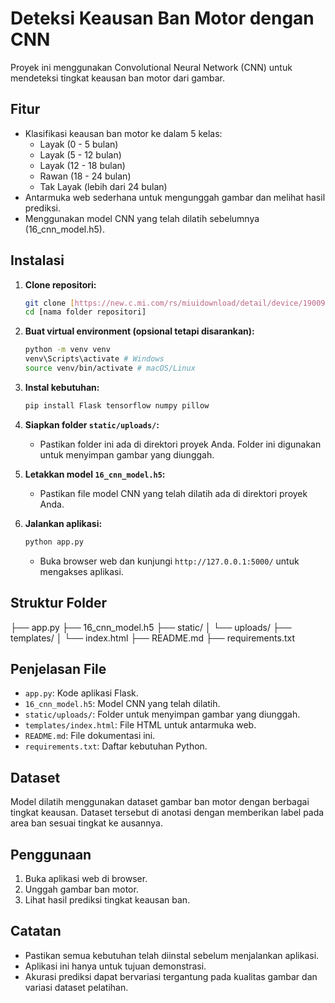 # Deteksi Keausan Ban Motor dengan CNN

Proyek ini menggunakan Convolutional Neural Network (CNN) untuk mendeteksi tingkat keausan ban motor dari gambar.

## Fitur

* Klasifikasi keausan ban motor ke dalam 5 kelas:
    * Layak (0 - 5 bulan)
    * Layak (5 - 12 bulan)
    * Layak (12 - 18 bulan)
    * Rawan (18 - 24 bulan)
    * Tak Layak (lebih dari 24 bulan)
* Antarmuka web sederhana untuk mengunggah gambar dan melihat hasil prediksi.
* Menggunakan model CNN yang telah dilatih sebelumnya (16\_cnn\_model.h5).

## Instalasi

1.  **Clone repositori:**

    ```bash
    git clone [https://new.c.mi.com/rs/miuidownload/detail/device/1900996](https://new.c.mi.com/rs/miuidownload/detail/device/1900996)
    cd [nama folder repositori]
    ```

2.  **Buat virtual environment (opsional tetapi disarankan):**

    ```bash
    python -m venv venv
    venv\Scripts\activate # Windows
    source venv/bin/activate # macOS/Linux
    ```

3.  **Instal kebutuhan:**

    ```bash
    pip install Flask tensorflow numpy pillow
    ```

4.  **Siapkan folder `static/uploads/`:**

    * Pastikan folder ini ada di direktori proyek Anda. Folder ini digunakan untuk menyimpan gambar yang diunggah.

5.  **Letakkan model `16_cnn_model.h5`:**

    * Pastikan file model CNN yang telah dilatih ada di direktori proyek Anda.

6.  **Jalankan aplikasi:**

    ```bash
    python app.py
    ```

    * Buka browser web dan kunjungi `http://127.0.0.1:5000/` untuk mengakses aplikasi.

## Struktur Folder
├── app.py
├── 16_cnn_model.h5
├── static/
│   └── uploads/
├── templates/
│   └── index.html
├── README.md
├── requirements.txt

## Penjelasan File

* `app.py`: Kode aplikasi Flask.
* `16_cnn_model.h5`: Model CNN yang telah dilatih.
* `static/uploads/`: Folder untuk menyimpan gambar yang diunggah.
* `templates/index.html`: File HTML untuk antarmuka web.
* `README.md`: File dokumentasi ini.
* `requirements.txt`: Daftar kebutuhan Python.

## Dataset

Model dilatih menggunakan dataset gambar ban motor dengan berbagai tingkat keausan. Dataset tersebut di anotasi dengan memberikan label pada area ban sesuai tingkat ke ausannya.

## Penggunaan

1.  Buka aplikasi web di browser.
2.  Unggah gambar ban motor.
3.  Lihat hasil prediksi tingkat keausan ban.

## Catatan

* Pastikan semua kebutuhan telah diinstal sebelum menjalankan aplikasi.
* Aplikasi ini hanya untuk tujuan demonstrasi.
* Akurasi prediksi dapat bervariasi tergantung pada kualitas gambar dan variasi dataset pelatihan.
